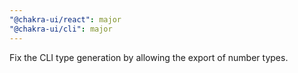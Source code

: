 ```yaml
---
"@chakra-ui/react": major
"@chakra-ui/cli": major
---
```


Fix the CLI type generation by allowing the export of number types.
